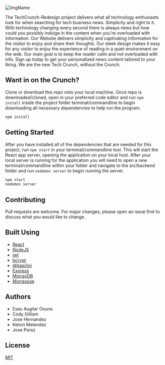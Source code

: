 ![ImgName](https://1businessworld.com/wp-content/uploads/2019/12/03/techcrunch-logo.png)

 
The TechCrunch-Redesign project delivers what all technology enthusiasts look for when searching for tech business news. Simplicity and right to it. With technology changing every second there is always news but how could you possibly indulge in the content when you're overloaded with information. Our Website delivers simplicity and captivating information for the visitor to enjoy and share their thoughts. Our sleek design makes it easy for any visitor to enjoy the experience of reading in a quiet environment on the web. Our main goal is to keep the reader calm and not overloaded with info. Sign up today to get your personalized news content tailored to your liking. We are the new Tech Crunch, without the Crunch. 

## Want in on the Crunch? 

Clone or download this repo onto your local machine. Once repo is downloaded/cloned, open in your preferred code editor and run `npm install` inside the project folder terminal/commandline  to begin downloading all necessary dependencies to help run the program.

```bash
npm install
```

## Getting Started
After you have installed all of the dependencies that are needed for this project, run `npm start` in your terminal/commandline tool. This will start the React app server, opening the application on your local host. After your local server is running for the application you will need to open a new terminal/commandline within your folder and navigate to the src/backend folder and run `nodemon server` to begin running the server.
```bash
npm start
nodemon server
```

## Contributing
Pull requests are welcome. For major changes, please open an issue first to discuss what you would like to change.

## Built Using
- [React](https://reactjs.org/)
- [NodeJS](https://nodejs.org/en/)
- [jwt](https://jwt.io/)
- [bcrypt](https://www.npmjs.com/package/bcrypt)
- [@hapi/joi](https://www.npmjs.com/package/@hapi/joi)
- [Express](https://expressjs.com/)
- [MongoDB](https://www.mongodb.com/)
- [Mongoose](https://mongoosejs.com/docs/)

## Authors
- Esau Augilar Osuna
- Cody Gilliam
- Jose Hernandez
- Kelvin Melendez
- Jose Perez


## License
[MIT](https://choosealicense.com/licenses/mit/)

